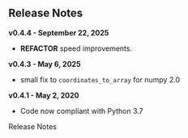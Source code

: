 
## Release Notes

**v0.4.4 - September 22, 2025**

* **REFACTOR** speed improvements.

**v0.4.3 - May 6, 2025**

* small fix to `coordinates_to_array` for numpy 2.0

**v0.4.1 - May 2, 2020**

* Code now compliant with Python 3.7

Release Notes
